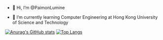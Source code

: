- 👋 Hi, I’m @PaimonLumine

- 🌱 I’m currently learning Computer Engineering at Hong Kong University of Science and Technology

<!---
PaimonLumine/PaimonLumine is a ✨ special ✨ repository because its `README.md` (this file) appears on your GitHub profile.
You can click the Preview link to take a look at your changes.
--->

[![Anurag's GitHub stats](https://github-readme-stats-five-beryl-26.vercel.app/api?username=paimonlumine)](https://github.com/anuraghazra/github-readme-stats)
[![Top Langs](https://github-readme-stats-five-beryl-26.vercel.app/api/top-langs/?username=paimonlumine)](https://github.com/anuraghazra/github-readme-stats)
